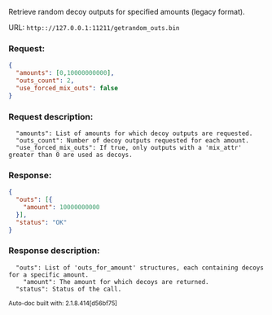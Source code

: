 Retrieve random decoy outputs for specified amounts (legacy format).

URL: ```http:://127.0.0.1:11211/getrandom_outs.bin```
### Request: 
```json
{
  "amounts": [0,10000000000],
  "outs_count": 2,
  "use_forced_mix_outs": false
}
```
### Request description: 
```
  "amounts": List of amounts for which decoy outputs are requested.
  "outs_count": Number of decoy outputs requested for each amount.
  "use_forced_mix_outs": If true, only outputs with a 'mix_attr' greater than 0 are used as decoys.

```
### Response: 
```json
{
  "outs": [{
    "amount": 10000000000
  }],
  "status": "OK"
}
```
### Response description: 
```
  "outs": List of 'outs_for_amount' structures, each containing decoys for a specific amount.
    "amount": The amount for which decoys are returned.
  "status": Status of the call.

```
<sub>Auto-doc built with: 2.1.8.414[d56bf75]</sub>